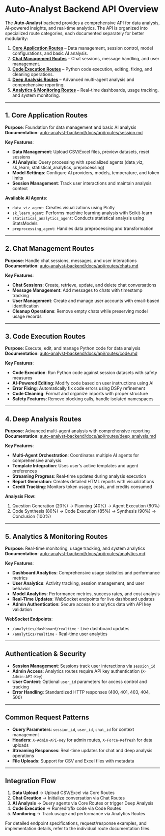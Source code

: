 # **Auto-Analyst Backend API Overview**  

The **Auto-Analyst** backend provides a comprehensive API for data analysis, AI-powered insights, and real-time analytics. The API is organized into specialized route categories, each documented separately for better modularity:  

1. **[Core Application Routes](auto-analyst-backend/docs/api/routes/session.md)** – Data management, session control, model configurations, and basic AI analysis.  
2. **[Chat Management Routes](auto-analyst-backend/docs/api/routes/chats.md)** – Chat sessions, message handling, and user management.  
3. **[Code Execution Routes](auto-analyst-backend/docs/api/routes/code.md)** – Python code execution, editing, fixing, and cleaning operations.  
4. **[Deep Analysis Routes](auto-analyst-backend/docs/api/routes/deep_analysis.md)** – Advanced multi-agent analysis and comprehensive reporting.  
5. **[Analytics & Monitoring Routes](auto-analyst-backend/docs/api/routes/analytics.md)** – Real-time dashboards, usage tracking, and system monitoring.  

---

## **1. Core Application Routes**

**Purpose**: Foundation for data management and basic AI analysis  
**Documentation**: [auto-analyst-backend/docs/api/routes/session.md](auto-analyst-backend/docs/api/routes/session.md)

**Key Features**:
- **Data Management**: Upload CSV/Excel files, preview datasets, reset sessions
- **AI Analysis**: Query processing with specialized agents (data_viz, sk_learn, statistical_analytics, preprocessing)
- **Model Settings**: Configure AI providers, models, temperature, and token limits
- **Session Management**: Track user interactions and maintain analysis context

**Available AI Agents**:
- `data_viz_agent`: Creates visualizations using Plotly
- `sk_learn_agent`: Performs machine learning analysis with Scikit-learn
- `statistical_analytics_agent`: Conducts statistical analysis using StatsModels
- `preprocessing_agent`: Handles data preprocessing and transformation

---

## **2. Chat Management Routes**

**Purpose**: Handle chat sessions, messages, and user interactions  
**Documentation**: [auto-analyst-backend/docs/api/routes/chats.md](auto-analyst-backend/docs/api/routes/chats.md)

**Key Features**:
- **Chat Sessions**: Create, retrieve, update, and delete chat conversations
- **Message Management**: Add messages to chats with timestamp tracking
- **User Management**: Create and manage user accounts with email-based identification
- **Cleanup Operations**: Remove empty chats while preserving model usage records

---

## **3. Code Execution Routes**

**Purpose**: Execute, edit, and manage Python code for data analysis  
**Documentation**: [auto-analyst-backend/docs/api/routes/code.md](auto-analyst-backend/docs/api/routes/code.md)

**Key Features**:
- **Code Execution**: Run Python code against session datasets with safety measures
- **AI-Powered Editing**: Modify code based on user instructions using AI
- **Error Fixing**: Automatically fix code errors using DSPy refinement
- **Code Cleaning**: Format and organize imports with proper structure
- **Safety Features**: Remove blocking calls, handle isolated namespaces

---

## **4. Deep Analysis Routes**

**Purpose**: Advanced multi-agent analysis with comprehensive reporting  
**Documentation**: [auto-analyst-backend/docs/api/routes/deep_analysis.md](auto-analyst-backend/docs/api/routes/deep_analysis.md)

**Key Features**:
- **Multi-Agent Orchestration**: Coordinates multiple AI agents for comprehensive analysis
- **Template Integration**: Uses user's active templates and agent preferences
- **Streaming Progress**: Real-time updates during analysis execution
- **Report Generation**: Creates detailed HTML reports with visualizations
- **Credit Tracking**: Monitors token usage, costs, and credits consumed

**Analysis Flow**:
1. Question Generation (20%) → Planning (40%) → Agent Execution (60%)
2. Code Synthesis (80%) → Code Execution (85%) → Synthesis (90%) → Conclusion (100%)

---

## **5. Analytics & Monitoring Routes**

**Purpose**: Real-time monitoring, usage tracking, and system analytics  
**Documentation**: [auto-analyst-backend/docs/api/routes/analytics.md](auto-analyst-backend/docs/api/routes/analytics.md)

**Key Features**:
- **Dashboard Analytics**: Comprehensive usage statistics and performance metrics
- **User Analytics**: Activity tracking, session management, and user behavior
- **Model Analytics**: Performance metrics, success rates, and cost analysis
- **Real-Time Updates**: WebSocket endpoints for live dashboard updates
- **Admin Authentication**: Secure access to analytics data with API key validation

**WebSocket Endpoints**:
- `/analytics/dashboard/realtime` - Live dashboard updates
- `/analytics/realtime` - Real-time user analytics

---

## **Authentication & Security**

- **Session Management**: Sessions track user interactions via `session_id`
- **Admin Access**: Analytics routes require API key authentication (`X-Admin-API-Key`)
- **User Context**: Optional `user_id` parameters for access control and tracking
- **Error Handling**: Standardized HTTP responses (400, 401, 403, 404, 500)

---

## **Common Request Patterns**

- **Query Parameters**: `session_id`, `user_id`, `chat_id` for context management
- **Headers**: `X-Admin-API-Key` for admin routes, `X-Force-Refresh` for data uploads
- **Streaming Responses**: Real-time updates for chat and deep analysis operations
- **File Uploads**: Support for CSV and Excel files with metadata

---

## **Integration Flow**

1. **Data Upload** → Upload CSV/Excel via Core Routes
2. **Chat Creation** → Initialize conversation via Chat Routes  
3. **AI Analysis** → Query agents via Core Routes or trigger Deep Analysis
4. **Code Execution** → Run/edit/fix code via Code Routes
5. **Monitoring** → Track usage and performance via Analytics Routes

For detailed endpoint specifications, request/response examples, and implementation details, refer to the individual route documentation files.
